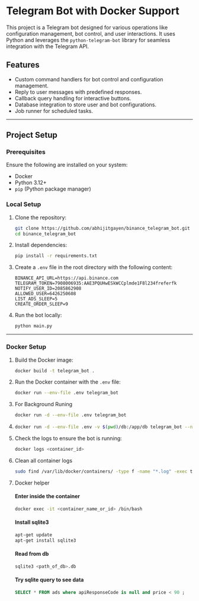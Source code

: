 # Telegram Bot with Docker Support

This project is a Telegram bot designed for various operations like configuration management, bot control, and user interactions. It uses Python and leverages the `python-telegram-bot` library for seamless integration with the Telegram API.

## Features

- Custom command handlers for bot control and configuration management.
- Reply to user messages with predefined responses.
- Callback query handling for interactive buttons.
- Database integration to store user and bot configurations.
- Job runner for scheduled tasks.

---

## Project Setup

### Prerequisites

Ensure the following are installed on your system:

- Docker
- Python 3.12+
- `pip` (Python package manager)

### Local Setup

1. Clone the repository:
   ```bash
   git clone https://github.com/abhijitgayen/binance_telegram_bot.git 
   cd binance_telegram_bot
   ```

2. Install dependencies:
   ```bash
   pip install -r requirements.txt
   ```

3. Create a `.env` file in the root directory with the following content:
   ```dotenv
   BINANCE_API_URL=https://api.binance.com
   TELEGRAM_TOKEN=7908006935:AAE3PQUHwESkWCCplmde1F8l234freferfk
   NOTIFY_USER_ID=2085862908
   ALLOWED_USER=6426250608
   LIST_ADS_SLEEP=5
   CREATE_ORDER_SLEEP=9
   ```

4. Run the bot locally:
   ```bash
   python main.py
   ```
---

### Docker Setup

1. Build the Docker image:
   ```bash
   docker build -t telegram_bot .
   ```

2. Run the Docker container with the `.env` file:
   ```bash
   docker run --env-file .env telegram_bot
   ```

3. For Background Runing
   ```bash
   docker run -d --env-file .env telegram_bot
   ```

4. 
   ```bash
   docker run -d --env-file .env -v $(pwd)/db:/app/db telegram_bot --name telegram_bot
   ```

5. Check the logs to ensure the bot is running:
   ```bash
   docker logs <container_id>
   ```

6. Clean all container logs
   ```bash
   sudo find /var/lib/docker/containers/ -type f -name "*.log" -exec truncate -s 0 {} \;
   ```

7. Docker helper

   #### Enter inside the container
   ```bash
   docker exec -it <container_name_or_id> /bin/bash
   ```

   #### Install sqlite3
   ```bash
   apt-get update
   apt-get install sqlite3 
   ```

   #### Read from db
   ```bash
   sqlite3 <path_of_db>.db
   ```

   #### Try sqlite query to see data
   ```sql
   SELECT * FROM ads where apiResponseCode is null and price < 90 ;
   ```

 

  